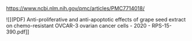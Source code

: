 
https://www.ncbi.nlm.nih.gov/pmc/articles/PMC7714018/

![[(PDF) Anti-proliferative and anti-apoptotic effects of grape seed extract on chemo-resistant OVCAR-3 ovarian cancer cells - 2020 - RPS-15-390.pdf]]
